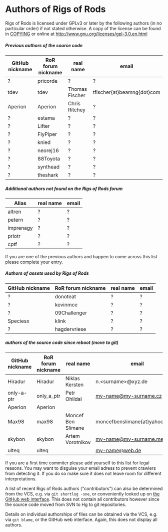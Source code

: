 # Authors of Rigs of Rods
Rigs of Rods is licensed under GPLv3 or later by the following authors (in no particular order) if not stated otherwise. A copy of the license can be found in [COPYING](COPYING) or online at http://www.gnu.org/licenses/gpl-3.0.en.html

##### Previous authors of the source code

| GitHub nickname                | RoR forum nickname      | real name              | email                            |
|--------------------------------|-------------------------|------------------------|----------------------------------|
| ?                              | pricorde                | ?                      | ?                                |
| tdev                           | tdev                    | Thomas Fischer         | tfischer{at}beamng{dot}com       |
| Aperion                        | Aperion                 | Chris Ritchey          | ?                                | 
| ?                              | estama                  | ?                      | ?                                |
| ?                              | Lifter                  | ?                      | ?                                |
| ?                              | FlyPiper                | ?                      | ?                                |
| ?                              | knied                   | ?                      | ?                                |
| ?                              | neorej16                | ?                      | ?                                |
| ?                              | 88Toyota                | ?                      | ?                                |
| ?                              | synthead                | ?                      | ?                                |
| ?                              | theshark                | ?                      | ?                                |


##### Additional authors not found on the Rigs of Rods forum

| Alias                | real name              | email                          |
|----------------------|------------------------|--------------------------------|
| altren               | ?                      | ?                              |
| petern               | ?                      | ?                              |
| imprenagy            | ?                      | ?                              |
| priotr               | ?                      | ?                              |
| cptf                 | ?                      | ?                              |

If you are one of the previous authors and happen to come across this list please complete your entry.


##### Authors of assets used by Rigs of Rods

| GitHub nickname                | RoR forum nickname      | real name              | email                            |
|--------------------------------|-------------------------|------------------------|----------------------------------|
| ?                              | donoteat                | ?                      | ?                                |
| ?                              | kevinmce                | ?                      | ?                                |
| ?                              | 09Challenger            | ?                      | ?                                |
| Speciesx                       | klink                   | ?                      | ?                                |
| ?                              | hagdervriese            | ?                      | ?                                |

##### authors of the source code since reboot (move to git)
| GitHub nickname                | RoR forum nickname      | real name              | email                            |
|--------------------------------|-------------------------|------------------------|----------------------------------|
| Hiradur                        | Hiradur                 | Niklas Kersten         | n.\<surname\>@xyz.de              |
| only-a-ptr                     | only_a_ptr              | Petr Ohlídal           | my-name@my-surname.cz            |
| Aperion                        | Aperion                 | <uncompleted>          | <uncompleted>                    |
| Max98                          | max98                   | Moncef Ben Slimane     | moncefbenslimane{at}yahoo{dot}fr |
| skybon                         | skybon                  | Artem Vorotnikov       | my-name@my-surname.me            |
| ulteq                          | ulteq                   | <uncompleted>          | my-name@web.de                   |

If you are a first time commiter please add yourself to this list for legal reasons. You may want to disguise your email adress to prevent crawlers from detecting it. If you do so make sure it does not leave room for different interpretations.

A list of recent Rigs of Rods authors ("contributors") can also be determined from the VCS, e.g. via ```git shortlog -sne```, or conveniently looked up on [the GitHub web interface](https://github.com/RigsOfRods/rigs-of-rods/graphs/contributors). This does not contain all contributors however since the source code moved from SVN to Hg to git repositories.

Details on individual authorships of files can be obtained via the VCS, e.g. via ```git blame```, or the GitHub web interface. Again, this does not display all authors.
